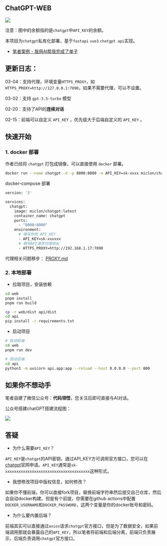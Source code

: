 ## ChatGPT-WEB

![](https://miclon-job.oss-cn-hangzhou.aliyuncs.com/img/20230306213958.png)

注意：图中的余额指的是`chatgpt`中`API_KEY`的余额。

本项目为`chatgpt`私有化部署，基于`fastapi` `vue3` `chatgpt api`实现。



- [笔者案例 - 我用AI帮我完成了单子](https://52caiji.com/posts/other/developer-use-openai.html)

## 更新日志：
03-04：支持代理，环境变量`HTTPS_PROXY`，如`HTTPS_PROXY=http://127.0.0.1:7890`，如果不需要代理，可以不设置。

03-02：支持 `gpt-3.5-turbo` 模型

02-20：支持了API的**连续对话**

02-15：前端可以自定义 `API_KEY` ，优先级大于后端自定义的 `API_KEY` 。


## 快速开始

### 1. docker 部署
作者已经将 `chatgpt` 打包成镜像，可以直接使用 `docker` 部署。

```bash
docker run --name chatgpt -d -p 8000:8000 -e API_KEY=sk-xxxx miclon/chatgpt:latest
```

docker-compose 部署

```bash
version: '3'

services:
  chatgpt:
    image: miclon/chatgpt:latest
    container_name: chatgpt
    ports:
      - "8000:8000"
    environment:
      # 填写你的 API_KEY
      - API_KEY=sk-xxxxxx
      # 填写API请求代理地址
      - HTTPS_PROXY=http://192.168.1.17:7890
```

代理相关问题移步： [PROXY.md](PROXY.md)

### 2. 本地部署

- 拉取项目，安装依赖

```bash
cd web
pnpm install
pnpm run build
```

```bash
cp -r web/dist api/dist
cd api
pip install -r requirements.txt
```

- 启动项目


```bash
# 启动前端
cd web
pnpm run dev
```

```bash
# 启动后端
cd api
python3 -m uvicorn api.app:app --reload --host 0.0.0.0 --port 800
```

## 如果你不想动手

笔者自建了微信公众号：**代码领悟**，您关注后即可直接与AI对话。

公众号搭建chatGPT搭建流程图：

![](https://miclon-job.oss-cn-hangzhou.aliyuncs.com/img/20230210220109.png)


## 答疑

- 为什么需要`API_KEY`？

`API_KEY`是`chatgpt`的API密钥，通过API_KEY方可调用官方接口，您可以在[chatgpt](https://platform.openai.com/account/api-keys)官网申请。`API_KEY`通常是`sk-xxxxxxxxxxxxxxxxxxxxxxxxxxxxxxxxxxxxxx`这种形式。

- 我想修改项目中版权信息，如何修改？

如果你不懂前端，你可以直接fork项目，替换前端字符串然后提交自己仓库，然后会自动docker构建。但是有个前提，你需要在github actions中配置`DOCKER_USERNAME`和`DOCKER_PASSWORD`，这两个变量是你的docker账号和密码。

- 为什么要内置后端？

前端其实可以直接通过`axios`请求`chatgpt`官方接口，但是为了数据安全，如果前端调用那就会暴露自己的`API_KEY`，所以笔者将前端和后端分离，前端只负责展示，后端负责调用`chatgpt`官方接口。
